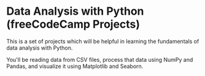 # Data Analysis with Python (freeCodeCamp Projects)
This is a set of projects which will be helpful in learning the fundamentals of data analysis with Python. 

You'll be reading data from CSV files, process that data using NumPy and Pandas, and visualize it using Matplotlib and Seaborn.